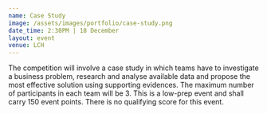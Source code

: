 ```yaml
---
name: Case Study
image: /assets/images/portfolio/case-study.png
date_time: 2:30PM | 18 December
layout: event
venue: LCH
---
```

The competition will involve a case study in which teams have to investigate a business problem, research and analyse available data and propose the most effective solution using supporting evidences.
The maximum number of participants in each team will be 3. This is a low-prep event and shall carry 150 event points. There is no qualifying score for this event. 